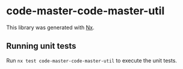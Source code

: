 # code-master-code-master-util

This library was generated with [Nx](https://nx.dev).

## Running unit tests

Run `nx test code-master-code-master-util` to execute the unit tests.
